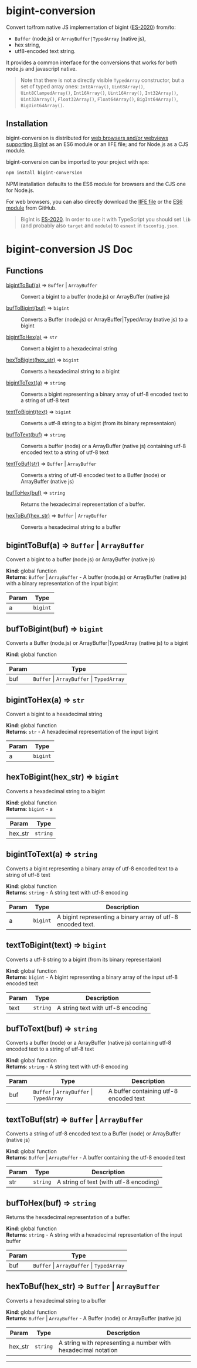 # bigint-conversion
Convert to/from native JS implementation of bigint ([ES-2020](https://tc39.es/ecma262/#sec-bigint-objects)) from/to:

- `Buffer` (node.js) or `ArrayBuffer|TypedArray` (native js),
- hex string,
- utf8-encoded text string.

It provides a common interface for the conversions that works for both node.js and javascript native.

> Note that there is not a directly visible `TypedArray` constructor, but a set of typed array ones: `Int8Array()`, `Uint8Array()`, `Uint8ClampedArray()`, `Int16Array()`, `Uint16Array()`, `Int32Array()`, `Uint32Array()`, `Float32Array()`, `Float64Array()`, `BigInt64Array()`, `BigUint64Array()`.

## Installation

bigint-conversion is distributed for [web browsers and/or webviews supporting BigInt](https://developer.mozilla.org/en-US/docs/Web/JavaScript/Reference/Global_Objects/BigInt#Browser_compatibility) as an ES6 module or an IIFE file; and for Node.js as a CJS module.

bigint-conversion can be imported to your project with `npm`:

```bash
npm install bigint-conversion
```

NPM installation defaults to the ES6 module for browsers and the CJS one for Node.js.

For web browsers, you can also directly download the [IIFE file](https://raw.githubusercontent.com/juanelas/bigint-conversion/master/dist/bigint-conversion-latest.browser.js) or the [ES6 module](https://raw.githubusercontent.com/juanelas/bigint-conversionmaster/dist/bigint-conversion-latest.browser.mod.min.js) from GitHub.

> BigInt is [ES-2020](https://tc39.es/ecma262/#sec-bigint-objects). In order to use it with TypeScript you should set `lib` (and probably also `target` and `module`) to `esnext` in `tsconfig.json`.

# bigint-conversion JS Doc

## Functions

<dl>
<dt><a href="#bigintToBuf">bigintToBuf(a)</a> ⇒ <code>Buffer</code> | <code>ArrayBuffer</code></dt>
<dd><p>Convert a bigint to a buffer (node.js) or ArrayBuffer (native js)</p>
</dd>
<dt><a href="#bufToBigint">bufToBigint(buf)</a> ⇒ <code>bigint</code></dt>
<dd><p>Converts a Buffer (node.js) or ArrayBuffer|TypedArray (native js) to a bigint</p>
</dd>
<dt><a href="#bigintToHex">bigintToHex(a)</a> ⇒ <code>str</code></dt>
<dd><p>Convert a bigint to a hexadecimal string</p>
</dd>
<dt><a href="#hexToBigint">hexToBigint(hex_str)</a> ⇒ <code>bigint</code></dt>
<dd><p>Converts a hexadecimal string to a bigint</p>
</dd>
<dt><a href="#bigintToText">bigintToText(a)</a> ⇒ <code>string</code></dt>
<dd><p>Converts a bigint representing a binary array of utf-8 encoded text to a string of utf-8 text</p>
</dd>
<dt><a href="#textToBigint">textToBigint(text)</a> ⇒ <code>bigint</code></dt>
<dd><p>Converts a utf-8 string to a bigint (from its binary representaion)</p>
</dd>
<dt><a href="#bufToText">bufToText(buf)</a> ⇒ <code>string</code></dt>
<dd><p>Converts a buffer (node) or a ArrayBuffer (native js) containing utf-8 encoded text to a string of utf-8 text</p>
</dd>
<dt><a href="#textToBuf">textToBuf(str)</a> ⇒ <code>Buffer</code> | <code>ArrayBuffer</code></dt>
<dd><p>Converts a string of utf-8 encoded text to a Buffer (node) or ArrayBuffer (native js)</p>
</dd>
<dt><a href="#bufToHex">bufToHex(buf)</a> ⇒ <code>string</code></dt>
<dd><p>Returns the hexadecimal representation of a buffer.</p>
</dd>
<dt><a href="#hexToBuf">hexToBuf(hex_str)</a> ⇒ <code>Buffer</code> | <code>ArrayBuffer</code></dt>
<dd><p>Converts a hexadecimal string to a buffer</p>
</dd>
</dl>

<a name="bigintToBuf"></a>

## bigintToBuf(a) ⇒ <code>Buffer</code> \| <code>ArrayBuffer</code>
Convert a bigint to a buffer (node.js) or ArrayBuffer (native js)

**Kind**: global function  
**Returns**: <code>Buffer</code> \| <code>ArrayBuffer</code> - A buffer (node.js) or ArrayBuffer (native js) with a binary representation of the input bigint  

| Param | Type |
| --- | --- |
| a | <code>bigint</code> | 

<a name="bufToBigint"></a>

## bufToBigint(buf) ⇒ <code>bigint</code>
Converts a Buffer (node.js) or ArrayBuffer|TypedArray (native js) to a bigint

**Kind**: global function  

| Param | Type |
| --- | --- |
| buf | <code>Buffer</code> \| <code>ArrayBuffer</code> \| <code>TypedArray</code> | 

<a name="bigintToHex"></a>

## bigintToHex(a) ⇒ <code>str</code>
Convert a bigint to a hexadecimal string

**Kind**: global function  
**Returns**: <code>str</code> - A hexadecimal representation of the input bigint  

| Param | Type |
| --- | --- |
| a | <code>bigint</code> | 

<a name="hexToBigint"></a>

## hexToBigint(hex_str) ⇒ <code>bigint</code>
Converts a hexadecimal string to a bigint

**Kind**: global function  
**Returns**: <code>bigint</code> - a  

| Param | Type |
| --- | --- |
| hex_str | <code>string</code> | 

<a name="bigintToText"></a>

## bigintToText(a) ⇒ <code>string</code>
Converts a bigint representing a binary array of utf-8 encoded text to a string of utf-8 text

**Kind**: global function  
**Returns**: <code>string</code> - A string text with utf-8 encoding  

| Param | Type | Description |
| --- | --- | --- |
| a | <code>bigint</code> | A bigint representing a binary array of utf-8 encoded text. |

<a name="textToBigint"></a>

## textToBigint(text) ⇒ <code>bigint</code>
Converts a utf-8 string to a bigint (from its binary representaion)

**Kind**: global function  
**Returns**: <code>bigint</code> - A bigint representing a binary array of the input utf-8 encoded text  

| Param | Type | Description |
| --- | --- | --- |
| text | <code>string</code> | A string text with utf-8 encoding |

<a name="bufToText"></a>

## bufToText(buf) ⇒ <code>string</code>
Converts a buffer (node) or a ArrayBuffer (native js) containing utf-8 encoded text to a string of utf-8 text

**Kind**: global function  
**Returns**: <code>string</code> - A string text with utf-8 encoding  

| Param | Type | Description |
| --- | --- | --- |
| buf | <code>Buffer</code> \| <code>ArrayBuffer</code> \| <code>TypedArray</code> | A buffer containing utf-8 encoded text |

<a name="textToBuf"></a>

## textToBuf(str) ⇒ <code>Buffer</code> \| <code>ArrayBuffer</code>
Converts a string of utf-8 encoded text to a Buffer (node) or ArrayBuffer (native js)

**Kind**: global function  
**Returns**: <code>Buffer</code> \| <code>ArrayBuffer</code> - A buffer containing the utf-8 encoded text  

| Param | Type | Description |
| --- | --- | --- |
| str | <code>string</code> | A string of text (with utf-8 encoding) |

<a name="bufToHex"></a>

## bufToHex(buf) ⇒ <code>string</code>
Returns the hexadecimal representation of a buffer.

**Kind**: global function  
**Returns**: <code>string</code> - A string with a hexadecimal representation of the input buffer  

| Param | Type |
| --- | --- |
| buf | <code>Buffer</code> \| <code>ArrayBuffer</code> \| <code>TypedArray</code> | 

<a name="hexToBuf"></a>

## hexToBuf(hex_str) ⇒ <code>Buffer</code> \| <code>ArrayBuffer</code>
Converts a hexadecimal string to a buffer

**Kind**: global function  
**Returns**: <code>Buffer</code> \| <code>ArrayBuffer</code> - A Buffer (node) or ArrayBuffer (native js)  

| Param | Type | Description |
| --- | --- | --- |
| hex_str | <code>string</code> | A string with representing a number with hexadecimal notation |


* * *